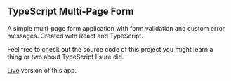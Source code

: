 ## TypeScript Multi-Page Form

A simple multi-page form application with form validation and custom error messages. Created with React and TypeScript.

Feel free to check out the source code of this project you might learn a thing or two about TypeScript I sure did.

[Live](https://ts-multi-page-form.netlify.app/) version of this app.
